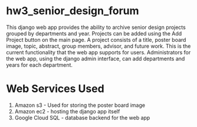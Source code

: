 hw3_senior_design_forum
=======================
This django web app provides the ability to archive senior design projects grouped by departments and year.  Projects can be added using the Add Project button on the main page.  A project consists of a title, poster board image, topic, abstract, group members, advisor, and future work.  This is the current functionality that the web app supports for users.  Administrators for the web app, using the django admin interface, can add departments and years for each department.

# Web Services Used
1. Amazon s3 - Used for storing the poster board image
2. Amazon ec2 - hosting the django app itself
3. Google Cloud SQL - database backend for the web app
